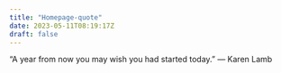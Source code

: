 ```yaml
---
title: "Homepage-quote"
date: 2023-05-11T08:19:17Z
draft: false
---
```


“A year from now you may wish you had started today.” — Karen Lamb

